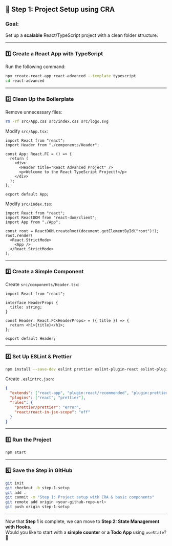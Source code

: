 
## **📌 Step 1: Project Setup using CRA**
### **Goal:**
Set up a **scalable** React/TypeScript project with a clean folder structure.

---

### **1️⃣ Create a React App with TypeScript**
Run the following command:
```bash
npx create-react-app react-advanced --template typescript
cd react-advanced
```

---

### **2️⃣ Clean Up the Boilerplate**
Remove unnecessary files:
```bash
rm -rf src/App.css src/index.css src/logo.svg
```

Modify `src/App.tsx`:
```tsx
import React from "react";
import Header from "./components/Header";

const App: React.FC = () => {
  return (
    <div>
      <Header title="React Advanced Project" />
      <p>Welcome to the React TypeScript Project!</p>
    </div>
  );
};

export default App;
```

Modify `src/index.tsx`:
```tsx
import React from "react";
import ReactDOM from "react-dom/client";
import App from "./App";

const root = ReactDOM.createRoot(document.getElementById("root")!);
root.render(
  <React.StrictMode>
    <App />
  </React.StrictMode>
);
```

---

### **3️⃣ Create a Simple Component**
Create `src/components/Header.tsx`:
```tsx
import React from "react";

interface HeaderProps {
  title: string;
}

const Header: React.FC<HeaderProps> = ({ title }) => {
  return <h1>{title}</h1>;
};

export default Header;
```

---

### **4️⃣ Set Up ESLint & Prettier**
```bash
npm install --save-dev eslint prettier eslint-plugin-react eslint-plugin-react-hooks eslint-config-prettier eslint-plugin-prettier
```

Create `.eslintrc.json`:
```json
{
  "extends": ["react-app", "plugin:react/recommended", "plugin:prettier/recommended"],
  "plugins": ["react", "prettier"],
  "rules": {
    "prettier/prettier": "error",
    "react/react-in-jsx-scope": "off"
  }
}
```

---

### **5️⃣ Run the Project**
```bash
npm start
```

---

### **6️⃣ Save the Step in GitHub**
```bash
git init
git checkout -b step-1-setup
git add .
git commit -m "Step 1: Project setup with CRA & basic components"
git remote add origin <your-github-repo-url>
git push origin step-1-setup
```

---

Now that **Step 1** is complete, we can move to **Step 2: State Management with Hooks**.  
Would you like to start with a **simple counter** or **a Todo App** using `useState`? 🚀